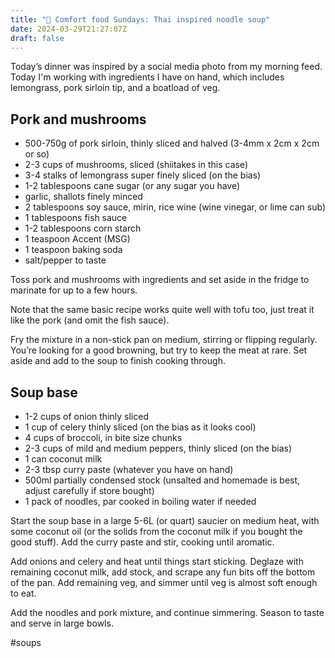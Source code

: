 ```yaml
---
title: "🍜 Comfort food Sundays: Thai inspired noodle soup"
date: 2024-03-29T21:27:07Z
draft: false
---
```


Today’s dinner was inspired by a social media photo from my morning feed. Today I'm working with ingredients I have on hand, which includes lemongrass, pork sirloin tip, and a boatload of veg.

## Pork and mushrooms

* 500-750g of pork sirloin, thinly sliced and halved (3-4mm x 2cm x 2cm or so)
* 2-3 cups of mushrooms, sliced (shiitakes in this case)
* 3-4 stalks of lemongrass super finely sliced (on the bias)
* 1-2 tablespoons cane sugar (or any sugar you have)
* garlic, shallots finely minced
* 2 tablespoons soy sauce, mirin, rice wine (wine vinegar, or lime can sub)
* 1 tablespoons fish sauce
* 1-2 tablespoons corn starch
* 1 teaspoon Accent (MSG)
* 1 teaspoon baking soda
* salt/pepper to taste

Toss pork and mushrooms with ingredients and set aside in the fridge to marinate for up to a few hours.

Note that the same basic recipe works quite well with tofu too, just treat it like the pork (and omit the fish sauce).

Fry the mixture in a non-stick pan on medium, stirring or flipping regularly. You’re looking for a good browning, but try to keep the meat at rare. Set aside and add to the soup to finish cooking through.

## Soup base

* 1-2 cups of onion thinly sliced
* 1 cup of celery thinly sliced (on the bias as it looks cool)
* 4 cups of broccoli, in bite size chunks
* 2-3 cups of mild and medium peppers, thinly sliced (on the bias)
* 1 can coconut milk
* 2-3 tbsp curry paste (whatever you have on hand)
* 500ml partially condensed stock (unsalted and homemade is best, adjust carefully if store bought)
* 1 pack of noodles, par cooked in boiling water if needed

Start the soup base in a large 5-6L (or quart) saucier on medium heat, with some coconut oil (or the solids from the coconut milk if you bought the good stuff). Add the curry paste and stir, cooking until aromatic.

Add onions and celery and heat until things start sticking. Deglaze with remaining coconut milk, add stock, and scrape any fun bits off the bottom of the pan. Add remaining veg, and simmer until veg is almost soft enough to eat.

Add the noodles and pork mixture, and continue simmering. Season to taste and serve in large bowls.

#soups
